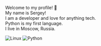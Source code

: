 Welcome to my profile! 👋  
My name is Sergey!  
I am a developer and love for anything tech.  
Python is my first language.  
I live in Moscow, Russia.

![Linux](https://img.shields.io/badge/Linux-FCC624?style=for-the-badge&logo=linux&logoColor=black)
![Python](https://img.shields.io/badge/python-3670A0?style=for-the-badge&logo=python&logoColor=ffdd54)
